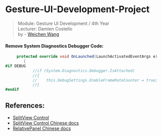 # Gesture-UI-Development-Project
> Module: Gesture UI Development / 4th Year     
> Lecturer: Damien Costello     
> by - [Weichen Wang](https://w326004741.github.io/)



#### Remove System Diagnostics Debugger Code:
```C#
     protected override void OnLaunched(LaunchActivatedEventArgs e)
        {
#if DEBUG
            //if (System.Diagnostics.Debugger.IsAttached)
            //{
            //    this.DebugSettings.EnableFrameRateCounter = true;
            //}
#endif
```
## References:
- [SplitView Control](https://docs.microsoft.com/en-us/windows/uwp/design/controls-and-patterns/split-view)   
- [SplitView Control Chinese docs](http://lib.csdn.net/article/csharp/32756)
- [RelativePanel Chinese docs](https://www.jianshu.com/p/338d9046a872)